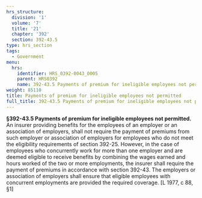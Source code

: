```yaml
---
hrs_structure:
  division: '1'
  volume: '7'
  title: '21'
  chapter: '392'
  section: 392-43.5
type: hrs_section
tags:
  - Government
menu:
  hrs:
    identifier: HRS_0392-0043_0005
    parent: HRS0392
    name: 392-43.5 Payments of premium for ineligible employees not permitted
weight: 85110
title: Payments of premium for ineligible employees not permitted
full_title: 392-43.5 Payments of premium for ineligible employees not permitted
---
```

**§392-43.5 Payments of premium for ineligible employees not permitted.** An insurer providing benefits for the employees of an employer or an association of employers, shall not require the payment of premiums from such employer or association of employers for employees who do not meet the eligibility requirements of section 392-25\. However, in the case of employees who concurrently work for more than one employer and are deemed eligible to receive benefits by combining the wages earned and hours worked of the two or more employments, the insurer shall require the payment of premiums in accordance with section 392-43\. The employers or association of employers shall ensure that eligible employees with concurrent employments are provided the required coverage. [L 1977, c 88, §1]